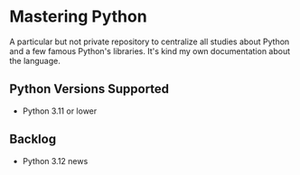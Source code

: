 # Mastering Python

A particular but not private repository to centralize all studies about Python and a few famous Python's libraries. It's kind my own documentation about the language.


## Python Versions Supported
- Python 3.11 or lower

## Backlog
- Python 3.12 news
